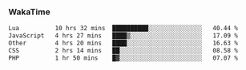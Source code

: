 ### WakaTime

<!--START_SECTION:waka-->

```txt
Lua          10 hrs 32 mins  ██████████░░░░░░░░░░░░░░░   40.44 %
JavaScript   4 hrs 27 mins   ████▒░░░░░░░░░░░░░░░░░░░░   17.09 %
Other        4 hrs 20 mins   ████░░░░░░░░░░░░░░░░░░░░░   16.63 %
CSS          2 hrs 14 mins   ██░░░░░░░░░░░░░░░░░░░░░░░   08.58 %
PHP          1 hr 50 mins    █▓░░░░░░░░░░░░░░░░░░░░░░░   07.07 %
```

<!--END_SECTION:waka-->
